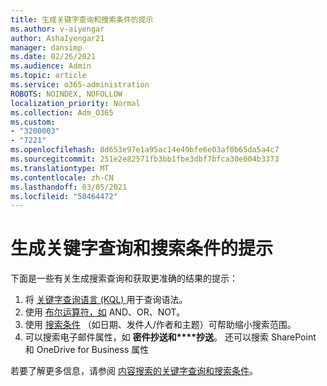 ```yaml
---
title: 生成关键字查询和搜索条件的提示
ms.author: v-aiyengar
author: AshaIyengar21
manager: dansimp
ms.date: 02/26/2021
ms.audience: Admin
ms.topic: article
ms.service: o365-administration
ROBOTS: NOINDEX, NOFOLLOW
localization_priority: Normal
ms.collection: Adm_O365
ms.custom:
- "3200003"
- "7221"
ms.openlocfilehash: 8d653e97e1a95ac14e49bfe6e03af0b65da5a4c7
ms.sourcegitcommit: 251e2e82571fb3bb1fbe3dbf7bfca30e004b3373
ms.translationtype: MT
ms.contentlocale: zh-CN
ms.lasthandoff: 03/05/2021
ms.locfileid: "50464472"
---
```

# <a name="tips-for-building-keyword-queries-and-search-conditions"></a>生成关键字查询和搜索条件的提示

下面是一些有关生成搜索查询和获取更准确的结果的提示：

1. 将 [关键字查询语言 (KQL) ](https://go.microsoft.com/fwlink/?linkid=2101591) 用于查询语法。
1. 使用 [布尔运算符，如](https://go.microsoft.com/fwlink/?linkid=2101592) AND、OR、NOT。
1. 使用 [搜索条件](https://go.microsoft.com/fwlink/?linkid=2102410) （如日期、发件人/作者和主题）可帮助缩小搜索范围。
1. 可以搜索电子邮件属性，如 **密件抄送和****抄送**。 还可以搜索 SharePoint 和 OneDrive for Business 属性

若要了解更多信息，请参阅 [内容搜索的关键字查询和搜索条件](https://go.microsoft.com/fwlink/?linkid=2102411)。
